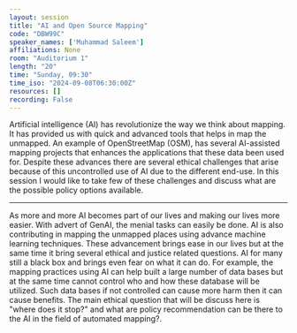 ```yaml
---
layout: session
title: "AI and Open Source Mapping"
code: "DBW99C"
speaker_names: ['Muhammad Saleem']
affiliations: None
room: "Auditorium 1"
length: "20"
time: "Sunday, 09:30"
time_iso: "2024-09-08T06:30:00Z"
resources: []
recording: False
---
```


Artificial intelligence (AI) has revolutionize the way we think about mapping. It has provided us with quick and advanced tools that helps in map the unmapped. An example of OpenStreetMap (OSM), has several AI-assisted mapping projects that enhances the applications that these data been used for. Despite these advances there are several ethical challenges that arise because of this uncontrolled use of AI due to the different end-use. In this session I would like to take few of these challenges and discuss what are the possible policy options available.

<hr>

As more and more AI becomes part of our lives and making our lives more easier. With advert of GenAI, the menial tasks can easily be done. AI is also contributing in mapping the unmapped places using advance machine learning techniques. These advancement brings ease in our lives but at the same time it bring several ethical and justice related questions. AI for many still a black box and brings even fear on what it can do. For example, the mapping practices using AI can help built a large number of data bases but at the same time cannot control who and how these database will be utilized. Such data bases if not controlled can cause more harm then it can cause benefits. The main ethical question that will be discuss here is &#34;where does it stop?&#34; and what are policy recommendation can be there to the AI in the field of automated mapping?.

